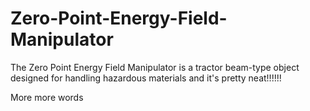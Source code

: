 # Zero-Point-Energy-Field-Manipulator
The Zero Point Energy Field Manipulator is a tractor beam-type object designed for handling hazardous materials and it's pretty neat!!!!!!





More more words
